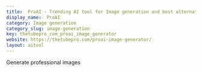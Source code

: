 ```yaml
---
title:  ProAI - Trending AI tool for Image generation and best alternatives
display_name:  ProAI
category: Image generation
category_slug: image-generation
key: thetubepro_com_proai_image_generator
website: https://thetubepro.com/proai-image-generator/
layout: aitool
---
```


Generate professional images
